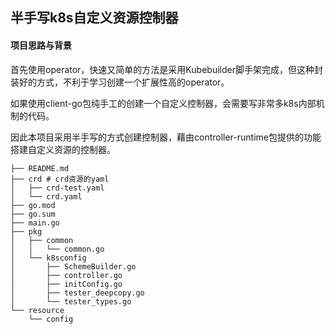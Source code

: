 ## 半手写k8s自定义资源控制器

#### 项目思路与背景
首先使用operator，快速又简单的方法是采用Kubebuilder脚手架完成，但这种封装好的方式，不利于学习创建一个扩展性高的operator。

如果使用client-go包纯手工的创建一个自定义控制器，会需要写非常多k8s内部机制的代码。

因此本项目采用半手写的方式创建控制器，藉由controller-runtime包提供的功能搭建自定义资源的控制器。

```
├── README.md
├── crd # crd资源的yaml
│   ├── crd-test.yaml
│   └── crd.yaml
├── go.mod
├── go.sum
├── main.go
├── pkg
│   ├── common
│   │   └── common.go
│   └── k8sconfig
│       ├── SchemeBuilder.go
│       ├── controller.go
│       ├── initConfig.go
│       ├── tester_deepcopy.go
│       └── tester_types.go
└── resource
    └── config

```